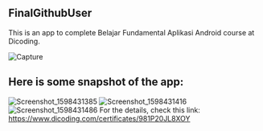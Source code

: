 ## FinalGithubUser
This is an app to complete Belajar Fundamental Aplikasi Android course at Dicoding.


![Capture](https://user-images.githubusercontent.com/55497456/91275541-8466af00-e7aa-11ea-9191-233156c08534.JPG)

## Here is some snapshot of the app:

![Screenshot_1598431385](https://user-images.githubusercontent.com/55497456/91282688-da8c2000-e7b3-11ea-8000-e5245fc91eec.png) 
![Screenshot_1598431416](https://user-images.githubusercontent.com/55497456/91282712-e11a9780-e7b3-11ea-844f-4b3e406e0d8d.png)
![Screenshot_1598431486](https://user-images.githubusercontent.com/55497456/91282724-e4158800-e7b3-11ea-9b5c-105b0cde7627.png)
For the details, check this link: https://www.dicoding.com/certificates/981P20JL8XOY
